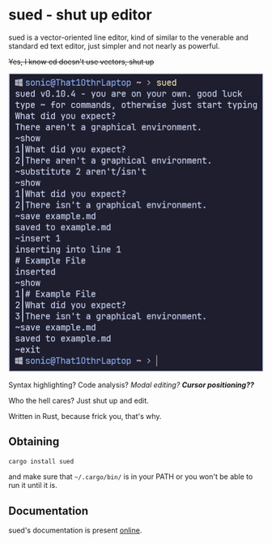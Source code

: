 # sued - shut up editor

sued is a vector-oriented line editor, kind of similar to the venerable and standard ed text editor, just simpler and not nearly as powerful.

~~Yes, I know ed doesn't use vectors, shut up~~

![Screenshot](screenshot.png)

Syntax highlighting? Code analysis? *Modal editing?* ***Cursor positioning??***

Who the hell cares? Just shut up and edit.

Written in Rust, because frick you, that's why.

## Obtaining

```bash
cargo install sued
```

and make sure that `~/.cargo/bin/` is in your PATH or you won't be able to run it until it is.

## Documentation

sued's documentation is present [online](https://that1m8head.github.io/sued).
